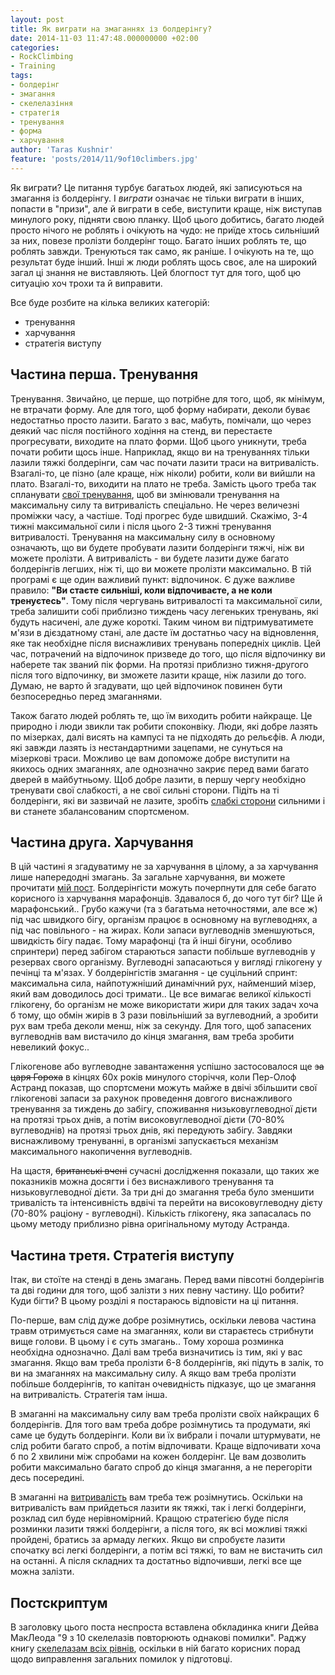 ```yaml
---
layout: post
title: Як виграти на змаганнях із болдерінгу?
date: 2014-11-03 11:47:48.000000000 +02:00
categories:
- RockClimbing
- Training
tags:
- болдерінг
- змагання
- скелелазіння
- стратегія
- тренування
- форма
- харчування
author: 'Taras Kushnir'
feature: 'posts/2014/11/9of10climbers.jpg'
---
```


Як виграти? Це питання турбує багатьох людей, які записуються на змагання із болдерінгу. І <em>виграти</em> означає не тільки виграти в інших, попасти в "призи", але й виграти в себе, виступити краще, ніж виступав минулого року, підняти свою планку. Щоб цього добитись, багато людей просто нічого не роблять і очікують на чудо: не приїде хтось сильніший за них, повезе пролізти болдерінг тощо. Багато інших роблять те, що роблять завжди. Тренуються так само, як раніше. І очікують на те, що результат буде інший. Інші ж люди роблять щось своє, але на широкий загал ці знання не виставляють. Цей блогпост тут для того, щоб цю ситуацію хоч трохи та й виправити.

Все буде розбите на кілька великих категорій:
<ul>
<li>тренування</li>
<li>харчування</li>
<li>стратегія виступу</li>
</ul>
<h2><!--more--></h2>
<h2>Частина перша. Тренування</h2>

Тренування. Звичайно, це перше, що потрібне для того, щоб, як мінімум, не втрачати форму. Але для того, щоб форму набирати, деколи буває недостатньо просто лазити. Багато з вас, мабуть, помічали, що через деякий час після постійного ходіння на стенд, ви перестаєте прогресувати, виходите на плато форми. Щоб цього уникнути, треба почати робити щось інше. Наприклад, якщо ви на тренуваннях тільки лазили тяжкі болдерінги, сам час почати лазити траси на витривалість. Взагалі-то, це пізно (але краще, ніж ніколи) робити, коли ви вийшли на плато. Взагалі-то, виходити на плато не треба. Замість цього треба так спланувати <a title="Вправи для тренувань по скелелазінню" href="http://jamming.com.ua/%d0%b2%d0%bf%d1%80%d0%b0%d0%b2%d0%b8-%d0%b4%d0%bb%d1%8f-%d1%82%d1%80%d0%b5%d0%bd%d1%83%d0%b2%d0%b0%d0%bd%d1%8c-%d0%bf%d0%be-%d1%81%d0%ba%d0%b5%d0%bb%d0%b5%d0%bb%d0%b0%d0%b7%d1%96%d0%bd%d0%bd%d1%8e/" target="_blank" rel="noopener noreferrer">свої тренування</a>, щоб ви змінювали тренування на максимальну силу та витривалість спеціально. Не через величезні проміжки часу, а частіше. Тоді прогрес буде швидший. Скажімо, 3-4 тижні максимальної сили і після цього 2-3 тижні тренування витривалості. Тренування на максимальну силу в основному означають, що ви будете пробувати лазити болдерінги тяжчі, ніж ви можете пролізти. А витривалість - ви будете лазити дуже багато болдерінгів легших, ніж ті, що ви можете пролізти максимально. В тій програмі є ще один важливий пункт: відпочинок. Є дуже важливе правило: <strong>"Ви стаєте сильніші, коли відпочиваєте, а не коли тренуєтесь"</strong>. Тому після чергувань витривалості та максимальної сили, треба залишити собі приблизно тиждень часу легеньких тренувань, які будуть насичені, але дуже короткі. Таким чином ви підтримуватимете м'язи в дієздатному стані, але дасте їм достатньо часу на відновлення, яке так необхідне після виснажливих тренувань попередніх циклів. Цей час, потрачений на відпочинок призведе до того, що після відпочинку ви наберете так званий пік форми. На протязі приблизно тижня-другого після того відпочинку, ви зможете лазити краще, ніж лазили до того. Думаю, не варто й згадувати, що цей відпочинок повинен бути безпосередньо перед змаганнями.

Також багато людей роблять те, що їм виходить робити найкраще. Це природно і люди звикли так робити споконвіку. Люди, які добре лазять по мізерках, далі висять на кампусі та не підходять до рельєфів. А люди, які завжди лазять із нестандартними зацепами, не сунуться на мізеркові траси. Можливо це вам допоможе добре виступити на якихось одних змаганнях, але однозначно закриє перед вами багато дверей в майбутньому. Щоб добре лазити, в першу чергу необхідно тренувати свої слабкості, а не свої сильні сторони. Підіть на ті болдерінги, які ви зазвичай не лазите, зробіть <a title="Визначення своїх слабких та сильних сторін в скелелазінні" href="http://jamming.com.ua/%d0%b2%d0%b8%d0%b7%d0%bd%d0%b0%d1%87%d0%b5%d0%bd%d0%bd%d1%8f-%d1%81%d0%b2%d0%be%d1%97%d1%85-%d1%81%d0%bb%d0%b0%d0%b1%d0%ba%d0%b8%d1%85-%d1%81%d1%82%d0%be%d1%80%d1%96%d0%bd-%d0%b2-%d1%81%d0%ba%d0%b5/" target="_blank" rel="noopener noreferrer">слабкі сторони</a> сильними і ви станете збалансованим спортсменом.
<h2>Частина друга. Харчування</h2>

В цій частині я згадуватиму не за харчування в цілому, а за харчування лише напередодні змагань. За загальне харчування, ви можете прочитати <a title="Дієтологія для скелелаза" href="http://jamming.com.ua/%d0%b4%d1%96%d1%94%d1%82%d0%be%d0%bb%d0%be%d0%b3%d1%96%d1%8f-%d0%b4%d0%bb%d1%8f-%d1%81%d0%ba%d0%b5%d0%bb%d0%b5%d0%bb%d0%b0%d0%b7%d0%b0/" target="_blank" rel="noopener noreferrer">мій пост</a>. Болдерінгісти можуть почерпнути для себе багато корисного із харчування марафонців. Здавалося б, до чого тут біг? Ще й марафонський.. Грубо кажучи (та з багатьма неточностями, але все ж) під час швидкого бігу, організм працює в основному на вуглеводнях, а під час повільного - на жирах. Коли запаси вуглеводнів зменшуються, швидкість бігу падає. Тому марафонці (та й інші бігуни, особливо спринтери) перед забігом стараються запасти побільше вуглеводнів у резервах свого організму. Вуглеводні запасаються у вигляді глікогену у печінці та м'язах. У болдерінгістів змагання - це суцільний спринт: максимальна сила, найпотужніший динамічний рух, найменший мізер, який вам доводилось досі тримати.. Це все вимагає великої кількості глікогену, бо організм не може використати жири для таких задач хоча б тому, що обмін жирів в 3 рази повільніший за вуглеводний, а зробити рух вам треба деколи менш, ніж за секунду. Для того, щоб запасених вуглеводнів вам вистачило до кінця змагання, вам треба зробити невеликий фокус..

Глікогенове або вуглеводне завантаження успішно застосовалося ще <del>за царя Гороха</del> в кінцях 60х років минулого сторіччя, коли Пер-Олоф Астранд показав, що спортсмени можуть майже в двічі збільшити свої глікогенові запаси за рахунок проведення довгого виснажливого тренування за тиждень до забігу, споживання низьковуглеводної дієти на протязі трьох днів, а потім високовуглеводної дієти (70-80% вуглеводнів) на протязі трьох днів, які передують забігу. Завдяки виснажливому тренуванні, в організмі запускається механізм максимального накопичення вуглеводнів.

На щастя, <del>британські вчені</del> сучасні дослідження показали, що таких же показників можна досягти і без виснажливого тренування та низьковуглеводної дієти. За три дні до змагання треба було зменшити тривалість та інтенсивність вдвічі та перейти на високовуглеводну дієту (70-80% раціону - вуглеводні). Кількість глікогену, яка запасалась по цьому методу приблизно рівна оригінальному мутоду Астранда.
<h2>Частина третя. Стратегія виступу</h2>

Ітак, ви стоїте на стенді в день змагань. Перед вами півсотні болдерінгів та дві години для того, щоб залізти з них певну частину. Що робити? Куди бігти? В цьому розділі я постараюсь відповісти на ці питання.

По-перше, вам слід дуже добре розімнутись, оскільки левова частина травм отримується саме на змаганнях, коли ви стараєтесь стрибнути вище голови. В цьому і є суть змагань.. Тому хороша розминка необхідна однозначно. Далі вам треба визначитись із тим, які у вас змагання. Якщо вам треба пролізти 6-8 болдерінгів, які підуть в залік, то ви на змаганнях на максимальну силу. А якщо вам треба пролізти побільше болдерінгів, то капітан очевидність підказує, що це змагання на витривалість. Стратегія там інша.

В змаганні на максимальну силу вам треба пролізти своїх найкращих 6 болдерінгів. Для того вам треба добре розімнутись та продумати, які саме це будуть болдерінги. Коли ви їх вибрали і почали штурмувати, не слід робити багато спроб, а потім відпочивати. Краще відпочивати хоча б по 2 хвилини між спробами на кожен болдерінг. Це вам дозволить робити максимально багато спроб до кінця змагання, а не перегоріти десь посередині.

В змаганні на <a title="Як по-справжньому збільшити скелелазну витривалість?" href="http://jamming.com.ua/%d1%8f%d0%ba-%d0%bf%d0%be-%d1%81%d0%bf%d1%80%d0%b0%d0%b2%d0%b6%d0%bd%d1%8c%d0%be%d0%bc%d1%83-%d0%b7%d0%b1%d1%96%d0%bb%d1%8c%d1%88%d0%b8%d1%82%d0%b8-%d1%81%d0%ba%d0%b5%d0%bb%d0%b5%d0%bb%d0%b0%d0%b7/" target="_blank" rel="noopener noreferrer">витривалість</a> вам треба теж розімнутись. Оскільки на витривалість вам прийдеться лазити як тяжкі, так і легкі болдерінги, розклад сил буде нерівномірний. Кращою стратегією буде після розминки лазити тяжкі болдерінги, а після того, як всі можливі тяжкі пройдені, братись за армаду легких. Якщо ви спробуєте лазити спочатку всі легкі болдерінги, а потім всі тяжкі, то вам не вистачить сил на останні. А після складних та достатньо відпочивши, легкі все ще можна залізти.
<h2>Постскриптум</h2>

В заголовку цього поста неспроста вставлена обкладинка книги Дейва МакЛеода "9 з 10 скелелазів повторюють однакові помилки". Раджу книгу <a title="Скелелазіння для новачка: відповіді на поширені питання" href="http://jamming.com.ua/%d1%81%d0%ba%d0%b5%d0%bb%d0%b5%d0%bb%d0%b0%d0%b7%d1%96%d0%bd%d0%bd%d1%8f-%d0%b4%d0%bb%d1%8f-%d0%bd%d0%be%d0%b2%d0%b0%d1%87%d0%ba%d0%b0-%d0%b2%d1%96%d0%b4%d0%bf%d0%be%d0%b2%d1%96%d0%b4%d1%96-%d0%bd/" target="_blank" rel="noopener noreferrer">скелелазам всіх рівнів</a>, оскільки в ній багато корисних порад щодо виправлення загальних помилок у підготовці.
